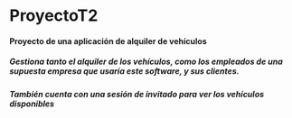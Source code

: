 # ProyectoT2

#### Proyecto de una aplicación de alquiler de vehículos
##### Gestiona tanto el alquiler de los vehículos, como los empleados de una supuesta empresa que usaría este software, y sus clientes.
##### También cuenta con una sesión de invitado para ver los vehículos disponibles
